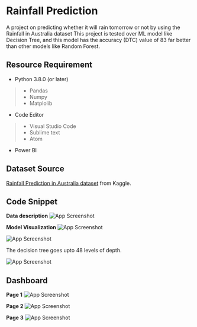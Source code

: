 # Rainfall Prediction

A project on predicting whether it will rain tomorrow or not by using the Rainfall in Australia dataset This project is tested over ML model like Decision Tree, and this model has the accuracy (DTC) value of 83 far better than other models like Random Forest.


## Resource Requirement
- Python 3.8.0 (or later)
>- Pandas
>- Numpy
>- Matplolib
- Code Editor
>- Visual Studio Code
>- Sublime text
>- Atom
- Power BI

## Dataset Source
[Rainfall Prediction in Australia dataset](https://www.kaggle.com/datasets/jsphyg/weather-dataset-rattle-package) from Kaggle.


## Code Snippet
**Data description**
![App Screenshot](https://i.ibb.co/s6JFHCb/Screenshot-2024-05-30-174057.png)

**Model Visualization**
![App Screenshot](https://i.ibb.co/m84MKmw/Screenshot-2024-05-30-180014.png)

![App Screenshot](https://i.ibb.co/dmptqsP/Screenshot-2024-05-30-180353.png)

The decision tree goes upto 48 levels of depth.

![App Screenshot](https://i.ibb.co/RTwpv6D/Screenshot-2024-05-30-180656.png)



## Dashboard

**Page 1**
![App Screenshot](https://i.ibb.co/4pvCs7M/Screenshot-2024-05-30-171334.png)

**Page 2**
![App Screenshot](https://i.ibb.co/1dwKKyZ/Screenshot-2024-05-30-180931.png)

**Page 3**
![App Screenshot](https://i.ibb.co/94wtLTK/Screenshot-2024-05-30-180944.png)
